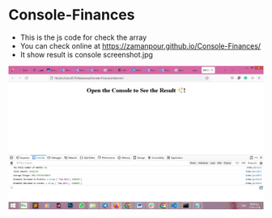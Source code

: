 # Console-Finances
- This is the js code for check the array
- You can check online at https://zamanpour.github.io/Console-Finances/
- It show result is console
screenshot.jpg
<img src="screenshot.jpg">